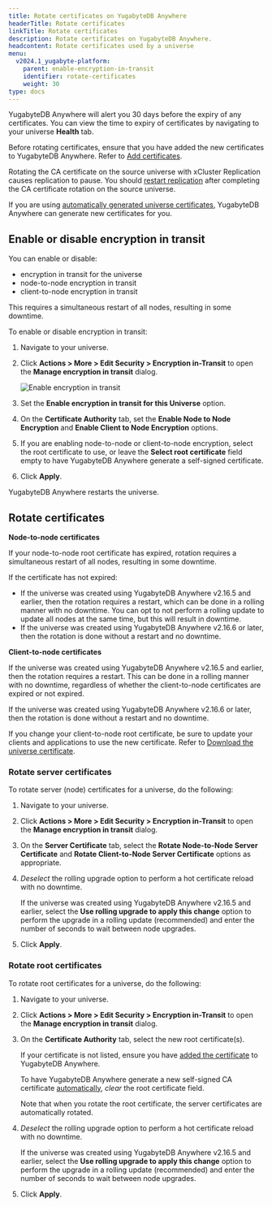 ```yaml
---
title: Rotate certificates on YugabyteDB Anywhere
headerTitle: Rotate certificates
linkTitle: Rotate certificates
description: Rotate certificates on YugabyteDB Anywhere.
headcontent: Rotate certificates used by a universe
menu:
  v2024.1_yugabyte-platform:
    parent: enable-encryption-in-transit
    identifier: rotate-certificates
    weight: 30
type: docs
---
```


YugabyteDB Anywhere will alert you 30 days before the expiry of any certificates. You can view the time to expiry of certificates by navigating to your universe **Health** tab.

Before rotating certificates, ensure that you have added the new certificates to YugabyteDB Anywhere. Refer to [Add certificates](../add-certificate-self/).

Rotating the CA certificate on the source universe with xCluster Replication causes replication to pause. You should [restart replication](../../../manage-deployments/xcluster-replication/xcluster-replication-setup/#restart-replication) after completing the CA certificate rotation on the source universe.

If you are using [automatically generated universe certificates](../auto-certificate/), YugabyteDB Anywhere can generate new certificates for you.

## Enable or disable encryption in transit

You can enable or disable:

- encryption in transit for the universe
- node-to-node encryption in transit
- client-to-node encryption in transit

This requires a simultaneous restart of all nodes, resulting in some downtime.

To enable or disable encryption in transit:

1. Navigate to your universe.

1. Click **Actions > More > Edit Security > Encryption in-Transit** to open the **Manage encryption in transit** dialog.

    ![Enable encryption in transit](/images/yp/encryption-in-transit/enable-eit.png)

1. Set the **Enable encryption in transit for this Universe** option.

1. On the **Certificate Authority** tab, set the **Enable Node to Node Encryption** and **Enable Client to Node Encryption** options.

1. If you are enabling node-to-node or client-to-node encryption, select the root certificate to use, or leave the **Select root certificate** field empty to have YugabyteDB Anywhere generate a self-signed certificate.

1. Click **Apply**.

YugabyteDB Anywhere restarts the universe.

## Rotate certificates

**Node-to-node certificates**

If your node-to-node root certificate has expired, rotation requires a simultaneous restart of all nodes, resulting in some downtime.

If the certificate has not expired:

- If the universe was created using YugabyteDB Anywhere v2.16.5 and earlier, then the rotation requires a restart, which can be done in a rolling manner with no downtime. You can opt to not perform a rolling update to update all nodes at the same time, but this will result in downtime.
- If the universe was created using YugabyteDB Anywhere v2.16.6 or later, then the rotation is done without a restart and no downtime.

**Client-to-node certificates**

If the universe was created using YugabyteDB Anywhere v2.16.5 and earlier, then the rotation requires a restart. This can be done in a rolling manner with no downtime, regardless of whether the client-to-node certificates are expired or not expired.

If the universe was created using YugabyteDB Anywhere v2.16.6 or later, then the rotation is done without a restart and no downtime.

If you change your client-to-node root certificate, be sure to update your clients and applications to use the new certificate. Refer to [Download the universe certificate](../../../create-deployments/connect-to-universe/#download-the-universe-certificate).

### Rotate server certificates

To rotate server (node) certificates for a universe, do the following:

1. Navigate to your universe.

1. Click **Actions > More > Edit Security > Encryption in-Transit** to open the **Manage encryption in transit** dialog.

1. On the **Server Certificate** tab, select the **Rotate Node-to-Node Server Certificate** and **Rotate Client-to-Node Server Certificate** options as appropriate.

1. _Deselect_ the rolling upgrade option to perform a hot certificate reload with no downtime.

    If the universe was created using YugabyteDB Anywhere v2.16.5 and earlier, select the **Use rolling upgrade to apply this change** option to perform the upgrade in a rolling update (recommended) and enter the number of seconds to wait between node upgrades.

1. Click **Apply**.

### Rotate root certificates

To rotate root certificates for a universe, do the following:

1. Navigate to your universe.

1. Click **Actions > More > Edit Security > Encryption in-Transit** to open the **Manage encryption in transit** dialog.

1. On the **Certificate Authority** tab, select the new root certificate(s).

    If your certificate is not listed, ensure you have [added the certificate](../add-certificate-ca/) to YugabyteDB Anywhere.

    To have YugabyteDB Anywhere generate a new self-signed CA certificate [automatically](../auto-certificate/), _clear_ the root certificate field.

    Note that when you rotate the root certificate, the server certificates are automatically rotated.

1. _Deselect_ the rolling upgrade option to perform a hot certificate reload with no downtime.

    If the universe was created using YugabyteDB Anywhere v2.16.5 and earlier, select the **Use rolling upgrade to apply this change** option to perform the upgrade in a rolling update (recommended) and enter the number of seconds to wait between node upgrades.

1. Click **Apply**.
